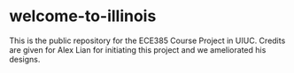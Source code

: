 # welcome-to-illinois
This is the public repository for the ECE385 Course Project in UIUC. Credits are given for Alex Lian for initiating this project and we ameliorated his designs.
